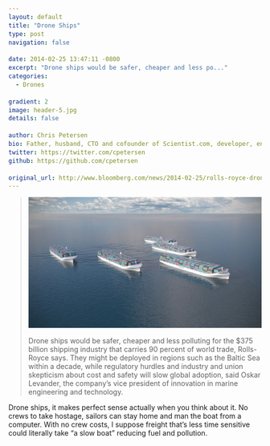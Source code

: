 ```yaml
---
layout: default
title: "Drone Ships"
type: post
navigation: false

date: 2014-02-25 13:47:11 -0800
excerpt: "Drone ships would be safer, cheaper and less po..."
categories:
  - Drones

gradient: 2
image: header-5.jpg
details: false

author: Chris Petersen
bio: Father, husband, CTO and cofounder of Scientist.com, developer, entrepreneur and technologist.
twitter: https://twitter.com/cpetersen
github: https://github.com/cpetersen

original_url: http://www.bloomberg.com/news/2014-02-25/rolls-royce-drone-ships-challenge-375-billion-industry-freight.html
---
```





 >   ![iABKaVuLqAoA.jpg](/assets/import/a71b6fa6b6a2655f2b68af2d2231f742.jpg)  
 >
 >  Drone ships would be safer, cheaper and less polluting for the $375 billion shipping industry that carries 90 percent of world trade, Rolls-Royce says. They might be deployed in regions such as the Baltic Sea within a decade, while regulatory hurdles and industry and union skepticism about cost and safety will slow global adoption, said Oskar Levander, the company’s vice president of innovation in marine engineering and technology.

 Drone ships, it makes perfect sense actually when you think about it. No crews to take hostage, sailors can stay home and man the boat from a computer. With no crew costs, I suppose freight that’s less time sensitive could literally take “a slow boat” reducing fuel and pollution.

 >  
 >
 >
